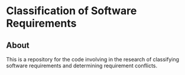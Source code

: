 # Classification of Software Requirements

## About

This is a repository for the code involving in the research of classifying software requirements and determining requirement conflicts.


